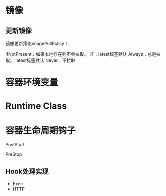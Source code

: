 # 镜像

## 更新镜像

镜像更新策略imagePullPolicy：

IfNotPresent：如果本地存在则不会拉取。 非：latest标签默认
Always：总是拉取。:latest标签默认
Never：不拉取



# 容器环境变量


# Runtime Class


# 容器生命周期钩子

PostStart

PreStop


## Hook处理实现

* Exec
* HTTP

